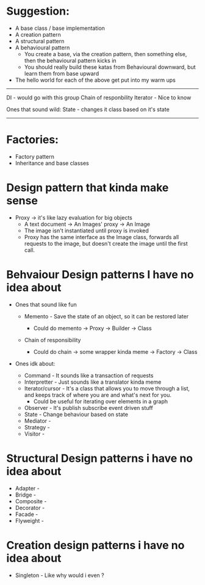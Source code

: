 # Suggestion:
* A base class / base implementation
* A creation pattern
* A structural pattern
* A behavioural pattern
    * You create a base, via the creation pattern, then something else, then the behavioural pattern kicks in
    * You should really build these katas from Behavioural downward, but learn them from base upward
* The hello world for each of the above get put into my warm ups

----------------------------------------------------
DI - would go with this group
Chain of responbility
Iterator - Nice to know

Ones that sound wild:
State - changes it class based on it's state

-----------------------------------------------------

# Factories:
* Factory pattern
* Inheritance and base classes

# Design pattern that kinda make sense
* Proxy -> it's like lazy evaluation for big objects
    * A text document -> An Images' proxy -> An Image
    * The image isn't instantiated until proxy is invoked
    * Proxy has the same interface as the Image class, forwards all requests to the image, but doesn't
      create the image until the first call.

# Behvaiour Design patterns I have no idea about
* Ones that sound like fun
    *  Memento - Save the state of an object, so it can be restored later
        * Could do memento -> Proxy -> Builder -> Class

    *  Chain of responsibility
        * Could do chain -> some wrapper kinda meme -> Factory -> Class

* Ones idk about:
    *  Command - It sounds like a transaction of requests
    *  Interpretter - Just sounds like a translator kinda meme
    *  Iterator/cursor - It's a class that allows you to move through a list, and keeps track of where you are and what's next for you.
        * Could be useful for iterating over elements in a graph
    *  Observer - It's publish subscribe event driven stuff
    *  State - Change behaviour based on state
    *  Mediator - 
    *  Strategy - 
    *  Visitor - 

# Structural Design patterns i have no idea about
* Adapter - 
* Bridge - 
* Composite - 
* Decorator - 
* Facade - 
* Flyweight - 

# Creation design patterns i have no idea about
* Singleton - Like why would i even ?
